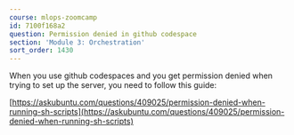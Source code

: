 ```yaml
---
course: mlops-zoomcamp
id: 7100f168a2
question: Permission denied in github codespace
section: 'Module 3: Orchestration'
sort_order: 1430
---
```


When you use github codespaces and you get permission denied when trying to set up the server, you need to follow this guide:

[https://askubuntu.com/questions/409025/permission-denied-when-running-sh-scripts](https://askubuntu.com/questions/409025/permission-denied-when-running-sh-scripts)

